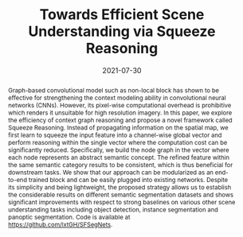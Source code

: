 ---
# Documentation: https://wowchemy.com/docs/managing-content/

title: "Towards Efficient Scene Understanding via Squeeze Reasoning"
authors: [Xiangtai Li, Yunhai Tong]
date: 2021-07-30
doi: ""

# Schedule page publish date (NOT publication's date).
publishDate: 2021-07-30

# Publication type.
# Legend: 0 = Uncategorized; 1 = Conference paper; 2 = Journal article;
# 3 = Preprint / Working Paper; 4 = Report; 5 = Book; 6 = Book section;
# 7 = Thesis; 8 = Patent
publication_types: ["2"]

# Publication name and optional abbreviated publication name.
publication: "In *IEEE Transactions on Image Processing*"
publication_short: "In *IEEE 2021*"

abstract: "Graph-based convolutional model such as non-local block has shown to be effective for strengthening the context modeling ability in convolutional neural networks (CNNs). However, its pixel-wise computational overhead is prohibitive which renders it unsuitable for high resolution imagery. In this paper, we explore the efficiency of context graph reasoning and propose a novel framework called Squeeze Reasoning. Instead of propagating information on the spatial map, we first learn to squeeze the input feature into a channel-wise global vector and perform reasoning within the single vector where the computation cost can be significantly reduced. Specifically, we build the node graph in the vector where each node represents an abstract semantic concept. The refined feature within the same semantic category results to be consistent, which is thus beneficial for downstream tasks. We show that our approach can be modularized as an end-to-end trained block and can be easily plugged into existing networks. Despite its simplicity and being lightweight, the proposed strategy allows us to establish the considerable results on different semantic segmentation datasets and shows significant improvements with respect to strong baselines on various other scene understanding tasks including object detection, instance segmentation and panoptic segmentation. Code is available at https://github.com/lxtGH/SFSegNets."

# Summary. An optional shortened abstract.
summary: "Towards efficient scene understanding via squeeze reasoning"

tags: []
categories: []
featured: true

# Custom links (optional).
#   Uncomment and edit lines below to show custom links.
links:
- name: Link
  url: https://ieeexplore.ieee.org/abstract/document/9502519
  icon_pack: fas
  icon: link
- name: PDF
  url: https://arxiv.org/pdf/2011.03308.pdf
  icon_pack: fas
  icon: file-pdf
- name: Code
  url: https://github.com/lxtGH/SFSegNets
  icon_pack: fab
  icon: github

url_pdf: 
url_code: 
url_dataset:
url_poster:
url_project:
url_slides:
url_source: 
url_video:

# Featured image
# To use, add an image named `featured.jpg/png` to your page's folder. 
# Focal points: Smart, Center, TopLeft, Top, TopRight, Left, Right, BottomLeft, Bottom, BottomRight.
image:
  caption: ""
  focal_point: ""
  preview_only: false

# Associated Projects (optional).
#   Associate this publication with one or more of your projects.
#   Simply enter your project's folder or file name without extension.
#   E.g. `internal-project` references `content/project/internal-project/index.md`.
#   Otherwise, set `projects: []`.
projects: []

# Slides (optional).
#   Associate this publication with Markdown slides.
#   Simply enter your slide deck's filename without extension.
#   E.g. `slides: "example"` references `content/slides/example/index.md`.
#   Otherwise, set `slides: ""`.
slides: ""
---